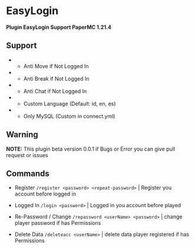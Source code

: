 # EasyLogin
**Plugin EasyLogin Support PaperMC 1.21.4**

## Support
- - Anti Move if Not Logged In
- - Anti Break if Not Logged In
- - Anti Chat if Not Logged In
- - Custom Language (Default: id, en, es)
- - Only MySQL (Custom in connect.yml)

## Warning
**NOTE:** This plugin beta version 0.0.1 if Bugs or Error you can give pull request or issues

## Commands
- Register
`/register <password> <repeat-password>` | Register you account before logged in

- Logged In
`/login <password>` | Logged in you account before played

- Re-Password / Change
`/repassword <userName> <password>` | change player password if has Permissions

- Delete Data
`/deleteacc <userName>` | delete data player registered if has Permissions
